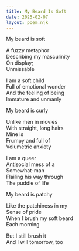 ```yaml
---
title: My Beard Is Soft
date: 2025-02-07
layout: poem.njk
---
```


My beard is soft

A fuzzy metaphor  
Describing my masculinity  
On display;  
Unmissable  

I am a soft child  
Full of emotional wonder  
And the feeling of being  
Immature and unmanly  

My beard is curly 

Unlike men in movies  
With straight, long hairs  
Mine is  
Frumpy and full of  
Volumetric anxiety

I am a queer  
Antisocial mess of a   
Somewhat-man  
Flailing his way through  
The puddle of life

My beard is patchy

Like the patchiness in my  
Sense of pride  
When I brush my soft beard  
Each morning

But I still brush it  
And I will tomorrow, too
